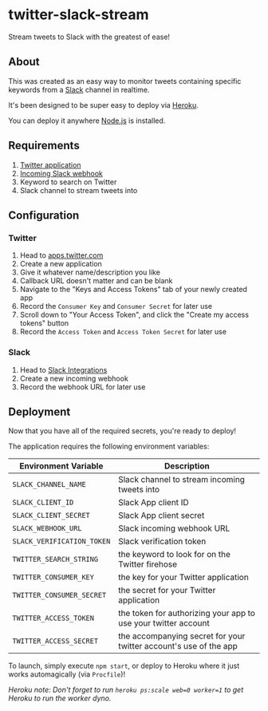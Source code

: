 # twitter-slack-stream
Stream tweets to Slack with the greatest of ease!


## About 

This was created as an easy way to monitor tweets containing specific keywords from a [Slack](https://www.slack.com) channel in realtime.

It's been designed to be super easy to deploy via [Heroku](https://www.heroku.com).

You can deploy it anywhere [Node.js](https://nodejs.org/) is installed.


## Requirements

1. [Twitter application](https://apps.twitter.com/)
1. [Incoming Slack webhook](https://api.slack.com/incoming-webhooks)
1. Keyword to search on Twitter
1. Slack channel to stream tweets into


## Configuration

### Twitter

1. Head to [apps.twitter.com](https://apps.twitter.com/)
1. Create a new application
  1. Give it whatever name/description you like
  1. Callback URL doesn't matter and can be blank 
1. Navigate to the "Keys and Access Tokens" tab of your newly created app
1. Record the `Consumer Key` and `Consumer Secret` for later use
1. Scroll down to "Your Access Token", and click the "Create my access tokens" button
1. Record the `Access Token` and `Access Token Secret` for later use

### Slack

1. Head to [Slack Integrations](https://slack.com/apps/build/custom-integration)
1. Create a new incoming webhook
1. Record the webhook URL for later use


## Deployment

Now that you have all of the required secrets, you're ready to deploy!

The application requires the following environment variables:

|  Environment Variable  |  Description  |
|------------------------|---------------|
| `SLACK_CHANNEL_NAME`   | Slack channel to stream incoming tweets into |
| `SLACK_CLIENT_ID`      | Slack App client ID |
| `SLACK_CLIENT_SECRET`  | Slack App client secret |
| `SLACK_WEBHOOK_URL`    | Slack incoming webhook URL |
| `SLACK_VERIFICATION_TOKEN` | Slack verification token |
| `TWITTER_SEARCH_STRING`| the keyword to look for on the Twitter firehose |
| `TWITTER_CONSUMER_KEY` | the key for your Twitter application |
| `TWITTER_CONSUMER_SECRET` | the secret for your Twitter application |
| `TWITTER_ACCESS_TOKEN`    | the token for authorizing your app to use your twitter account |
| `TWITTER_ACCESS_SECRET`   | the accompanying secret for your twitter account's use of the app |

To launch, simply execute `npm start`, or deploy to Heroku where it just works automagically (via `Procfile`)!

_Heroku note: Don't forget to run `heroku ps:scale web=0 worker=1` to get Heroku to run the worker dyno._
